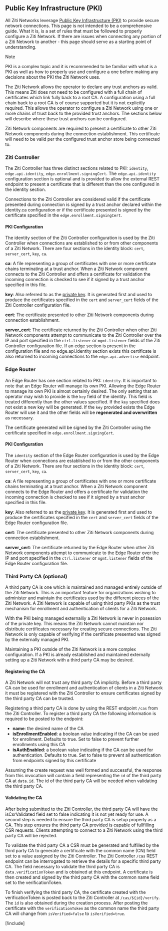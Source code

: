 ## Public Key Infrastructure (PKI)

All Ziti Networks leverage [Public Key Infrastructure (PKI)](https://en.wikipedia.org/wiki/Public_key_infrastructure) to
provide secure network connections.  This page is not intended to be a comprehensive guide. What it is, is a set of
rules that must be followed to properly configure a Ziti Network. If there are issues when connecting any portion
of a Ziti Network to another - this page should serve as a starting point of understanding.

> [!NOTE]
> PKI is a complex topic and it is recommended to be familiar with what is a PKI as well as how to properly use and
> configure a one before making any decisions about the PKI the Ziti Network uses.

The Ziti Network allows the operator to declare any trust anchors as valid. This means Ziti does not need to be
configured with a full chain of certificates which link fully back to a root CA. A configuration using a full chain back
to a root CA is of course supported but it is not explicitly required.  This allows the operator to configure a Ziti
Network using one or more chains of trust back to the provided trust anchors.  The sections below will describe where
these trust anchors can be configured.

Ziti Network components are required to present a certificate to other Ziti Network components during the connection
establishment. This certificate will need to be valid per the configured trust anchor store being connected to.

### Ziti Controller

The Ziti Controller has three distinct sections related to PKI: `identity`, `edge.api.identity`,
`edge.enrollment.signingCert`. The `edge.api.identity` configuration section is optional and is provided to allow the external
REST endpoint to present a certificate that is different than the one configured in the identity section.

Connections to the Ziti Controller are considered valid if the certificate presented during connection is signed by a
trust anchor declared within the identity.ca configuration or if the certificate presented is signed by the certificate
specified in the `edge.enrollment.signingCert`.

#### PKI Configuration

The identity section of the Ziti Controller configuration is used by the Ziti Controller when connections are
established to or from other components of a Ziti Network. There are four sections in the identity block:
`cert`, `server_cert`, `key`, `ca`.

**ca**: A file representing a group of certificates with one or more certificate chains terminating at a trust anchor.
When a Ziti Network component connects to the Ziti Controller and offers a certificate for validation the incoming
connection is checked to see if it signed by a trust anchor specified in this file.

**key**: Also referred to as the [private key](https://en.wikipedia.org/wiki/Symmetric-key_algorithm). It is generated
first and used to produce the certificates specified in the `cert` and `server_cert` fields of the Ziti Controller
configuration file.

**cert**: The certificate presented to other Ziti Network components during connection establishment.

**server_cert**: The certificate returned by the Ziti Controller when other Ziti Network components attempt to
communicate to the Ziti Controller over the IP and port specified in the `ctrl.listener` or `mgmt.listener` fields of the Ziti Controller
configuration file. If an edge section is present in the configuration file and no edge.api.identity section exists this
certificate is also returned to incoming connections to the `edge.api.advertise` endpoint.

### Edge Router

An Edge Router has one section related to PKI: `identity`. It is important to note that an Edge Router will
manage its own PKI. Allowing the Edge Router to manage its own PKI is almost certainly desired. The
only setting that an operator may wish to provide is the `key` field of the identity. This field is treated differently
than the other values specified.  If the `key` specified does not exist a new key will be generated. If the `key`
provided exists the Edge Router will use it and the other fields will be **regenerated and overwritten** as necessary.

The certificate generated will be signed by the Ziti Controller using the certificate specified in `edge.enrollment.signingCert`.

#### PKI Configuration

The `identity` section of the Edge Router configuration is used by the Edge Router when connections are
established to or from the other components of a Ziti Network. There are four sections in the identity block:
`cert`, `server_cert`, `key`, `ca`.

**ca**: A file representing a group of certificates with one or more certificate chains terminating at a trust anchor.
When a Ziti Network component connects to the Edge Router and offers a certificate for validation the incoming
connection is checked to see if it signed by a trust anchor specified in this file.

**key**: Also referred to as the [private key](https://en.wikipedia.org/wiki/Symmetric-key_algorithm). It is generated
first and used to produce the certificates specified in the `cert` and `server_cert` fields of the Edge Router
configuration file.

**cert**: The certificate presented to other Ziti Network components during connection establishment.

**server_cert**: The certificate returned by the Edge Router when other Ziti Network components attempt to
communicate to the Edge Router over the IP and port specified in the `ctrl.listener` or `mgmt.listener` fields of the Edge Router
configuration file.

### Third Party CA (optional)

A third party CA is one which is maintained and managed entirely outside of the Ziti Network. This is an important
feature for organizations wishing to administer and maintain the certificates used by the different pieces of the Ziti
Network. A Ziti Network is capable of using third party PKIs as the trust mechanism for enrollment and authentication of
clients for a Ziti Network.

With the PKI being managed externalliy a Ziti Network is never in posession of the private key. This means the Ziti
Network cannot maintain nor distribute certificates necessary for creating secure connections. The Ziti Network is
only capable of verifying if the certificate presented was signed by the externally managed PKI.

Maintaining a PKI outside of the Ziti Network is a more complex configuration. If a PKI is already established
and maintained externally setting up a Ziti Network with a third party CA may be desired.

#### Registering the CA

A Ziti Network will not trust any third party CA implicitly. Before a third party CA can be used for enrollment and
authentication of clients in a Ziti Network it must be registered with the Ziti Controller to ensure certificates signed
by the third party CA can be trusted.  

Registering a third party CA is done by using the REST endpoint `/cas` from the Ziti Controller. To register a third
party CA the following information is required to be posted to the endpoint:

* **name**: the desired name of the CA
* **isEnrollmentEnabled**: a boolean value indicating if the CA can be used for enrollment. Defaults to true. Set to false
  to prevent further enrollments using this CA
* **isAuthEnabled**: a boolean value indicating if the CA can be used for authentication. Defaults to true. Set to false to
  prevent all authentication from endpoints signed by this certificate

Assuming the create request was well formed and successful, the response from this invocation will contain a field
representing the `id` of the third party CA at `data.id`. The id of the third party CA will be needed when validating
the third party CA.

#### Validating the CA

After being submitted to the Ziti Controller, the third party CA will have the isCsrValidated field set to false
indicating it is not yet ready for use. A second step is needed to ensure the third party CA is setup properly as a CA.
This step ensures the third party CA provided is capable of fullfilling CSR requests. Clients attempting to connect to a
Ziti Network using the third party CA will be rejected.

To validate the third party CA a CSR must be generated and fulfilled by the third party CA to generate a certificate
with the common name (CN) field set to a value assigned by the Ziti Controller. The Ziti Controller `/cas`
REST endpoint can be interrogated to retrieve the details for a specific third party CA. The field necessary to validate
the third party CA is `data.verificationToken` and is obtained at this endpoint. A certificate is then created and
signed by the third party CA with the common name field set to the verificationToken.

To finish verifying the third party CA, the certificate created with the verificationToken is posted back to the Ziti
Controller at `/cas/${id}/verify`. The `id` is also obtained during the creation process. After posting the certificate
with the `verificationToken` as the common name the third party CA will change from `isVerified=false` to `isVerified=true`.

[!include[](pki-troubleshooting.md)]
